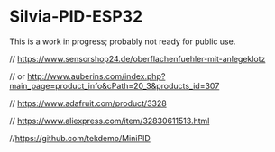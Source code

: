 # Silvia-PID-ESP32

This is a work in progress; probably not ready for public use.

// https://www.sensorshop24.de/oberflachenfuehler-mit-anlegeklotz

// or http://www.auberins.com/index.php?main_page=product_info&cPath=20_3&products_id=307

// https://www.adafruit.com/product/3328

// https://www.aliexpress.com/item/32830611513.html

//https://github.com/tekdemo/MiniPID
